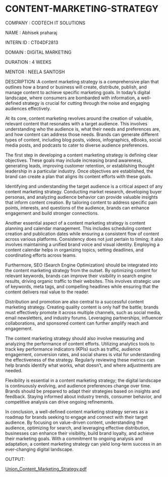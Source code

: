 # CONTENT-MARKETING-STRATEGY

COMPANY : CODTECH IT SOLUTIONS 

NAME : Abhisek praharaj

INTERN ID : CT04DF2813

DOMAIN : DIGITAL MARKETING 

DURATION : 4 WEEKS 

MENTOR : NEELA SANTOSH 

DESCRIPTION :A content marketing strategy is a comprehensive plan that outlines how a brand or business will create, distribute, publish, and manage content to achieve specific marketing goals. In today’s digital landscape, where consumers are bombarded with information, a well-defined strategy is crucial for cutting through the noise and engaging audiences effectively.

At its core, content marketing revolves around the creation of valuable, relevant content that resonates with a target audience. This involves understanding who the audience is, what their needs and preferences are, and how content can address those needs. Brands can generate different types of content, including blog posts, videos, infographics, eBooks, social media posts, and podcasts to cater to diverse audience preferences.

The first step in developing a content marketing strategy is defining clear objectives. These goals may include increasing brand awareness, generating leads, improving customer retention, or establishing thought leadership in a particular industry. Once objectives are established, the brand can create a plan that aligns its content efforts with these goals.

Identifying and understanding the target audience is a critical aspect of any content marketing strategy. Conducting market research, developing buyer personas, and analyzing audience behavior can provide valuable insights that inform content creation. By tailoring content to address specific pain points, interests, and questions of the audience, brands can enhance engagement and build stronger connections.

Another essential aspect of a content marketing strategy is content planning and calendar management. This includes scheduling content creation and publication dates while ensuring a consistent flow of content across various platforms. Consistency does not just pertain to timing; it also involves maintaining a unified brand voice and visual identity. Employing a content calendar helps in organizing topics, setting deadlines, and coordinating efforts across teams.

Furthermore, SEO (Search Engine Optimization) should be integrated into the content marketing strategy from the outset. By optimizing content for relevant keywords, brands can improve their visibility in search engine results, driving organic traffic to their websites. This involves strategic use of keywords, meta tags, and compelling headlines while ensuring that the content delivers real value to the reader.

Distribution and promotion are also central to a successful content marketing strategy. Creating quality content is only half the battle; brands must effectively promote it across multiple channels, such as social media, email newsletters, and industry forums. Leveraging partnerships, influencer collaborations, and sponsored content can further amplify reach and engagement.

The content marketing strategy should also involve measuring and analyzing the performance of content efforts. Utilizing analytics tools to track key performance indicators (KPIs) such as traffic, audience engagement, conversion rates, and social shares is vital for understanding the effectiveness of the strategy. Regularly reviewing these metrics can help brands identify what works, what doesn’t, and where adjustments are needed.

Flexibility is essential in a content marketing strategy; the digital landscape is continuously evolving, and audience preferences change over time. Brands should be prepared to adapt their strategies based on insights and feedback. Staying informed about industry trends, consumer behavior, and competitive analysis can drive ongoing refinements.

In conclusion, a well-defined content marketing strategy serves as a roadmap for brands seeking to engage and connect with their target audience. By focusing on value-driven content, understanding the audience, optimizing for search, and leveraging effective distribution, businesses can enhance their visibility, build brand loyalty, and achieve their marketing goals. With a commitment to ongoing analysis and adaptation, a content marketing strategy can yield long-term success in an ever-changing digital landscape. 

OUTPUT:

[Union_Content_Marketing_Strategy.pdf](https://github.com/user-attachments/files/21054830/Union_Content_Marketing_Strategy.pdf)
